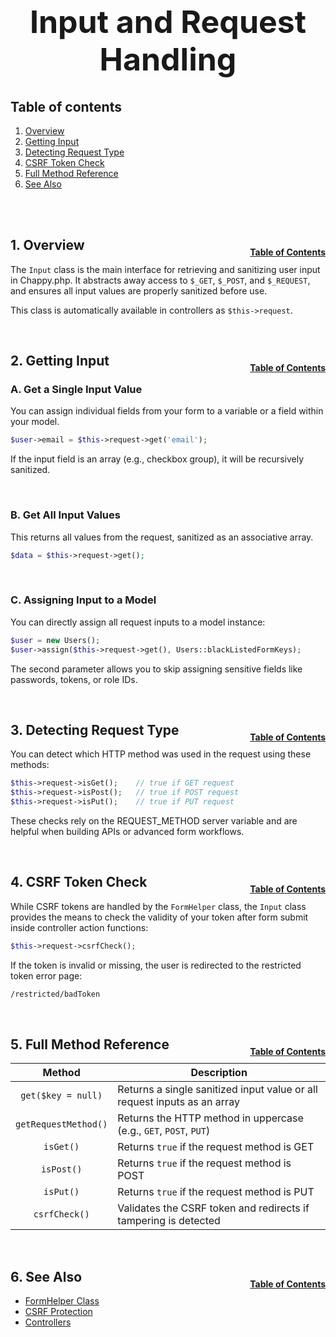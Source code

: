 <h1 style="font-size: 50px; text-align: center;">Input and Request Handling</h1>

## Table of contents
1. [Overview](#overview)
2. [Getting Input](#getting-input)
3. [Detecting Request Type](#detecting-request-type)
4. [CSRF Token Check](#csrf-check)
5. [Full Method Reference](#reference)
6. [See Also](#see-also)
<br>
<br>

## 1. Overview <a id="overview"></a><span style="float: right; font-size: 14px; padding-top: 15px;">[Table of Contents](#table-of-contents)</span>
The `Input` class is the main interface for retrieving and sanitizing user input in Chappy.php. It abstracts away access to `$_GET`, `$_POST`, and `$_REQUEST`, and ensures all input values are properly sanitized before use.

This class is automatically available in controllers as `$this->request`.

<br>

## 2. Getting Input <a id="getting-input"></a><span style="float: right; font-size: 14px; padding-top: 15px;">[Table of Contents](#table-of-contents)</span>
### A. Get a Single Input Value
You can assign individual fields from your form to a variable or a field within your model.
```php
$user->email = $this->request->get('email');
```

If the input field is an array (e.g., checkbox group), it will be recursively sanitized.

<br>

### B. Get All Input Values
This returns all values from the request, sanitized as an associative array.
```php
$data = $this->request->get();
```

<br>

### C. Assigning Input to a Model
You can directly assign all request inputs to a model instance:
```php
$user = new Users();
$user->assign($this->request->get(), Users::blackListedFormKeys);
```

The second parameter allows you to skip assigning sensitive fields like passwords, tokens, or role IDs.

<br>

## 3. Detecting Request Type <a id="detecting-request-type"></a><span style="float: right; font-size: 14px; padding-top: 15px;">[Table of Contents](#table-of-contents)</span>
You can detect which HTTP method was used in the request using these methods:
```php
$this->request->isGet();    // true if GET request
$this->request->isPost();   // true if POST request
$this->request->isPut();    // true if PUT request
```

These checks rely on the REQUEST_METHOD server variable and are helpful when building APIs or advanced form workflows.

<br>

## 4. CSRF Token Check <a id="csrf-check"></a><span style="float: right; font-size: 14px; padding-top: 15px;">[Table of Contents](#table-of-contents)</span>
While CSRF tokens are handled by the `FormHelper` class, the `Input` class provides the means to check the validity of your token after form submit inside controller action functions:
```php
$this->request->csrfCheck();
```

If the token is invalid or missing, the user is redirected to the restricted token error page:
```bash
/restricted/badToken
```

<br>

## 5. Full Method Reference <a id="reference"></a><span style="float: right; font-size: 14px; padding-top: 15px;">[Table of Contents](#table-of-contents)</span>

| Method | Description |
|:------:|-------------|
| `get($key = null)` | Returns a single sanitized input value or all request inputs as an array |
| `getRequestMethod()` | Returns the HTTP method in uppercase (e.g., `GET`, `POST`, `PUT`) |
| `isGet()` | Returns `true` if the request method is GET |
| `isPost()` | Returns `true` if the request method is POST |
| `isPut()` | Returns `true` if the request method is PUT |
| `csrfCheck()` | Validates the CSRF token and redirects if tampering is detected |

<br>

## 6. See Also <a id="see-also"></a><span style="float: right; font-size: 14px; padding-top: 15px;">[Table of Contents](#table-of-contents)</span>
- [FormHelper Class](forms)
- [CSRF Protection](csrf)
- [Controllers](controllers)